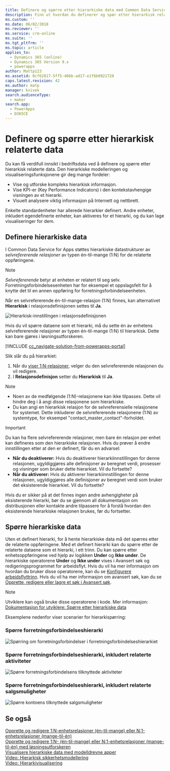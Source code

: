 ```yaml
---
title: Definere og spørre etter hierarkiske data med Common Data Service for Apps | MicrosoftDocs
description: Finn ut hvordan du definerer og spør etter hierarkisk relaterte data
ms.custom: ''
ms.date: 06/02/2018
ms.reviewer: ''
ms.service: crm-online
ms.suite: ''
ms.tgt_pltfrm: ''
ms.topic: article
applies_to:
  - Dynamics 365 (online)
  - Dynamics 365 Version 9.x
  - powerapps
author: Mattp123
ms.assetid: 0cf62817-5ff5-40bb-ad17-e1f6b0921720
caps.latest.revision: 42
ms.author: matp
manager: kvivek
search.audienceType:
  - maker
search.app:
  - PowerApps
  - D365CE
---
```

# <a name="define-and-query-hierarchically-related-data"></a>Definere og spørre etter hierarkisk relaterte data

Du kan få verdifull innsikt i bedriftsdata ved å definere og spørre etter hierarkisk relaterte data. Den hierarkiske modelleringen og visualiseringsfunksjonene gir deg mange fordeler:  
  
- Vise og utforske kompleks hierarkisk informasjon.  
- Vise KPI-er (Key Performance Indicators) i den kontekstavhengige visningen av et hierarki.  
- Visuelt analysere viktig informasjon på Internett og nettbrett.  
  
Enkelte standardenheter har allerede hierarkier definert. Andre enheter, inkludert egendefinerte enheter, kan aktiveres for et hierarki, og du kan lage visualiseringer for dem. 

## <a name="define-hierarchical-data"></a>Definere hierarkiske data

I Common Data Service for Apps støttes hierarkiske datastrukturer av *selvrefererende relasjoner* av typen én-til-mange (1:N) for de relaterte oppføringene. 

> [!NOTE]
> *Selvrefererende* betyr at enheten er relatert til seg selv. Forretningsforbindelsesenheten har for eksempel et oppslagsfelt for å knytte det til en annen oppføring for forretningsforbindelseenheten.

Når en selvrefererende én-til-mange-relasjon (1:N) finnes, kan alternativet **Hierarkisk** i relasjonsdefinisjonen settes til **Ja**.

![Hierarkisk-innstillingen i relasjonsdefinisjonen](media/self-referential-relationship-car-solution-explorer.png)

Hvis du vil spørre dataene som et hierarki, må du sette én av enhetens selvrefererende relasjoner av typen én-til-mange (1:N) til hierarkisk. Dette kan bare gjøres i løsningsutforskeren.

[!INCLUDE [cc_navigate-solution-from-powerapps-portal](../../includes/cc_navigate-solution-from-powerapps-portal.md)]

Slik slår du på hierarkiet:  
  
1. Når du [viser 1:N-relasjoner](create-edit-1n-relationships-solution-explorer.md#view-entity-relationships), velger du den selvrefererende relasjonen du vil redigere.
2. I **Relasjonsdefinisjon** setter du **Hierarkisk** til **Ja**.  
  
> [!NOTE]
> - Noen av de medfølgende (1:N)-relasjonene kan ikke tilpasses. Dette vil hindre deg i å angi disse relasjonene som hierarkiske.  
> - Du kan angi en hierarkisk relasjon for de selvreferensielle relasjonene for systemet. Dette inkluderer de selvrefererende relasjonene (1:N) av systemtype, for eksempel "contact_master_contact"-forholdet.  

> [!IMPORTANT]
> Du kan ha flere selvrefererende relasjoner, men bare én relasjon per enhet kan defineres som den hierarkiske relasjonen. Hvis du prøver å endre innstillingen etter at den er definert, får du en advarsel:
>
> - **Når du deaktiverer:** Hvis du deaktiverer hierarkiinnstillingen for denne relasjonen, ugyldiggjøres alle definisjoner av beregnet verdi, prosesser og visninger som bruker dette hierarkiet. Vil du fortsette? 
> - **Når du aktiverer:** Hvis du aktiverer hierarkiinnstillingen for denne relasjonen, ugyldiggjøres alle definisjoner av beregnet verdi som bruker det eksisterende hierarkiet. Vil du fortsette?
>
> Hvis du er sikker på at det finnes ingen andre avhengigheter på eksisterende hierarki, bør du se gjennom all dokumentasjon om distribusjonen eller kontakte andre tilpassere for å forstå hvordan den eksisterende hierarkiske relasjonen brukes, før du fortsetter.

<a name="BKMK_Querydata"></a> 
  
## <a name="query-hierarchical-data"></a>Spørre hierarkiske data  

Uten et definert hierarki, for å hente hierarkiske data må det spørres etter de relaterte oppføringene. Med et definert hierarki kan du spørre etter de relaterte dataene som et hierarki, i ett trinn. Du kan spørre etter enhetsoppføringene ved hjelp av logikken **Under** og **Ikke under**. De hierarkiske operatorene **Under** og **Ikke under** vises i Avansert søk og redigeringsprogrammet for arbeidsflyt. Hvis du vil ha mer informasjon om hvordan du bruker disse operatorene, kan du se [Konfigurere arbeidsflyttrinn](/flow/configure-workflow-steps#setting-conditions-for-workflow-actions). Hvis du vil ha mer informasjon om avansert søk, kan du se [Opprette, redigere eller lagre et søk i Avansert søk](https://docs.microsoft.com/dynamics365/customer-engagement/basics/save-advanced-find-search).  

> [!NOTE]
> Utviklere kan også bruke disse operatorene i kode. Mer informasjon: [Dokumentasjon for utviklere: Spørre etter hierarkiske data](/dynamics365/customer-engagement/developer/org-service/query-hierarchical-data)
  
Eksemplene nedenfor viser scenarier for hierarkispørring:  
  
### <a name="query-account-hierarchy"></a>Spørre forretningsforbindelseshierarki  
  
![Spørring om forretningsforbindelser i forretningsforbindelseshierarkiet](media/query-accounts.png)  
  
### <a name="query-account-hierarchy-including-related-activities"></a>Spørre forretningsforbindelseshierarki, inkludert relaterte aktiviteter  
  
![Spørre forretningsforbindelsens tilknyttede aktiviteter](media/query-account-related-activities.png)  
  
###  <a name="query-account-hierarchy-including-related-opportunities"></a>Spørre forretningsforbindelseshierarki, inkludert relaterte salgsmuligheter  
  
![Spørre kontoens tilknyttede salgsmuligheter](media/query-account-related-opportunities.png)  
  
## <a name="see-also"></a>Se også 
[Opprette og redigere 1:N-enhetsrelasjoner (én-til-mange) eller N:1-enhetsrelasjoner (mange-til-én)](create-edit-1n-relationships.md)<br />
[Opprette og redigere 1:N- (én-til-mange) eller N:1-enhetsrelasjoner (mange-til-én) med løsningsutforskeren](create-edit-1n-relationships-solution-explorer.md)<br />
[Visualisere hierarkiske data med modelldrevne apper](visualize-hierarchical-data.md)<br />
[Video: Hierarkisk sikkerhetsmodellering](http://www.youtube.com/watch?v=kx5So32DrCo&index=10&list=PLC3591A8FE4ADBE07)<br />
[Video: Hierarkivisualisering](http://www.youtube.com/watch?v=_dGBE6icLNw&index=9&list=PLC3591A8FE4ADBE07)
